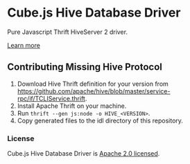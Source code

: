 # Cube.js Hive Database Driver

Pure Javascript Thrift HiveServer 2 driver.

[Learn more](https://github.com/statsbotco/cube.js#getting-started)

## Contributing Missing Hive Protocol

1. Download Hive Thrift definition for your version from https://github.com/apache/hive/blob/master/service-rpc/if/TCLIService.thrift.
2. Install Apache Thrift on your machine.
3. Run `thrift --gen js:node -o HIVE_<VERSION>`.
4. Copy generated files to the idl directory of this repository.

### License

Cube.js Hive Database Driver is [Apache 2.0 licensed](./LICENSE).
